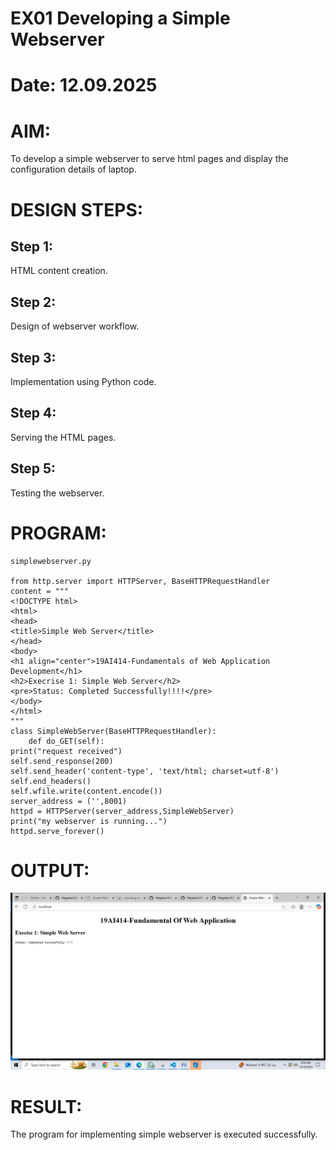 # EX01 Developing a Simple Webserver

# Date: 12.09.2025
# AIM:
To develop a simple webserver to serve html pages and display the configuration details of laptop.

# DESIGN STEPS: 
## Step 1:
HTML content creation.

## Step 2:
Design of webserver workflow.

## Step 3:
Implementation using Python code.

## Step 4:
Serving the HTML pages.

## Step 5:
Testing the webserver.

# PROGRAM:
```
simplewebserver.py

from http.server import HTTPServer, BaseHTTPRequestHandler
content = """
<!DOCTYPE html>
<html>
<head>
<title>Simple Web Server</title>
</head>
<body>
<h1 align="center">19AI414-Fundamentals of Web Application Development</h1>
<h2>Execrise 1: Simple Web Server</h2>
<pre>Status: Completed Successfully!!!!</pre>
</body>
</html>
"""
class SimpleWebServer(BaseHTTPRequestHandler):
    def do_GET(self):
print("request received")
self.send_response(200)
self.send_header('content-type', 'text/html; charset=utf-8')
self.end_headers()
self.wfile.write(content.encode())
server_address = ('',8001)
httpd = HTTPServer(server_address,SimpleWebServer)
print("my webserver is running...")
httpd.serve_forever()
```

# OUTPUT:
![alt text](<2025-10-16 (14).png>)
# RESULT:
The program for implementing simple webserver is executed successfully.
